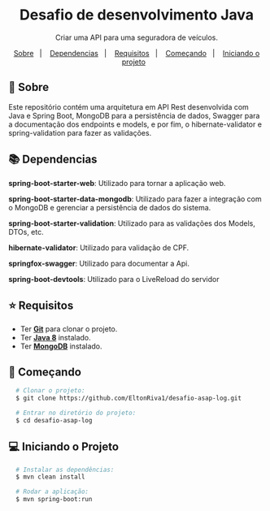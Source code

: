 <h1 align="center">
Desafio de desenvolvimento Java
</h1>

<p align="center">
  Criar uma API para uma seguradora de veículos.
</p>

<p align="center">
  <a href="#page_with_curl-sobre">Sobre</a>&nbsp;&nbsp;&nbsp;|&nbsp;&nbsp;&nbsp;
  <a href="#books-dependencias">Dependencias</a>&nbsp;&nbsp;&nbsp;|&nbsp;&nbsp;&nbsp;
  <a href="#star-requisitos">Requisitos</a>&nbsp;&nbsp;&nbsp;|&nbsp;&nbsp;&nbsp;  
  <a href="#rocket-começando">Começando</a>&nbsp;&nbsp;&nbsp;|&nbsp;&nbsp;&nbsp;
  <a href="#computer-iniciando-o-projeto">Iniciando o projeto</a>&nbsp;&nbsp;&nbsp;
</p>

## :page_with_curl: Sobre
Este repositório contém uma arquitetura em API Rest desenvolvida com Java e Spring Boot, MongoDB para a persistência de dados, Swagger para a documentação dos endpoints e models, e por fim, o hibernate-validator e spring-validation para fazer as validações.

## :books: **Dependencias**


**spring-boot-starter-web**: Utilizado para tornar a aplicação web.

**spring-boot-starter-data-mongodb**: Utilizado para fazer a integração com o MongoDB e gerenciar a persistência de dados do sistema.

**spring-boot-starter-validation**: Utilizado para as validações dos Models, DTOs, etc.

**hibernate-validator**: Utilizado para validação de CPF.

**springfox-swagger**: Utilizado para documentar a Api.

**spring-boot-devtools**: Utilizado para o LiveReload do servidor


## :star: Requisitos
- Ter [**Git**](https://git-scm.com/) para clonar o projeto.
- Ter [**Java 8**](https://www.oracle.com/br/java/technologies/javase/javase-jdk8-downloads.html) instalado.
- Ter [**MongoDB**](https://www.mongodb.com/try/download/community) instalado.


## :rocket: Começando
``` bash
  # Clonar o projeto:
  $ git clone https://github.com/EltonRiva1/desafio-asap-log.git

  # Entrar no diretório do projeto:
  $ cd desafio-asap-log
```

## :computer: Iniciando o Projeto
```bash
  # Instalar as dependências:
  $ mvn clean install

  # Rodar a aplicação:
  $ mvn spring-boot:run
```

